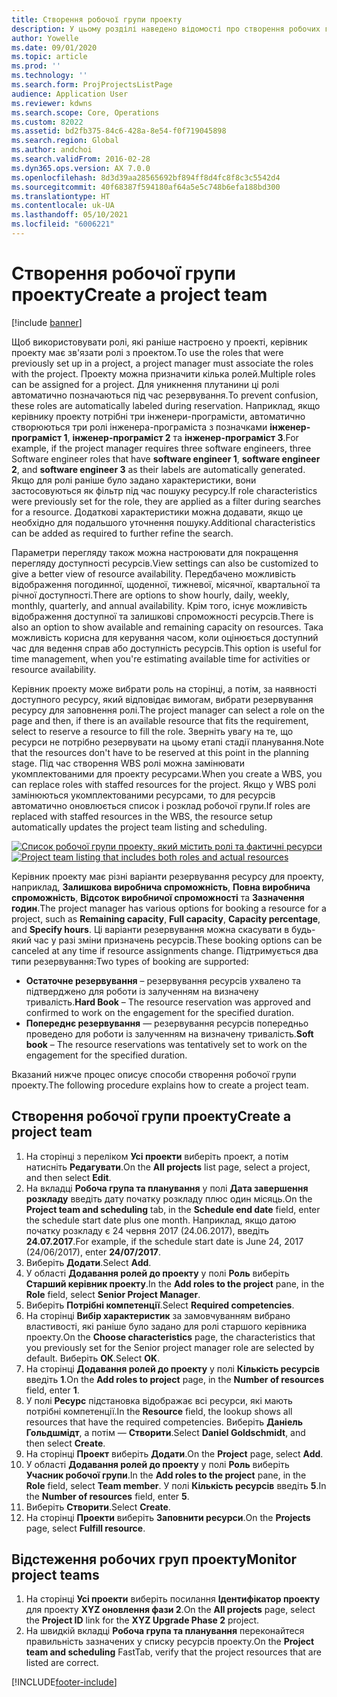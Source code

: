 ```yaml
---
title: Створення робочої групи проекту
description: У цьому розділі наведено відомості про створення робочих груп проектів та керування ними.
author: Yowelle
ms.date: 09/01/2020
ms.topic: article
ms.prod: ''
ms.technology: ''
ms.search.form: ProjProjectsListPage
audience: Application User
ms.reviewer: kdwns
ms.search.scope: Core, Operations
ms.custom: 82022
ms.assetid: bd2fb375-84c6-428a-8e54-f0f719045898
ms.search.region: Global
ms.author: andchoi
ms.search.validFrom: 2016-02-28
ms.dyn365.ops.version: AX 7.0.0
ms.openlocfilehash: 8d3d39aa28565692bf894ff8d4fc8f8c3c5542d4
ms.sourcegitcommit: 40f68387f594180af64a5e5c748b6efa188bd300
ms.translationtype: HT
ms.contentlocale: uk-UA
ms.lasthandoff: 05/10/2021
ms.locfileid: "6006221"
---
```

# <a name="create-a-project-team"></a><span data-ttu-id="c2035-103">Створення робочої групи проекту</span><span class="sxs-lookup"><span data-stu-id="c2035-103">Create a project team</span></span>

[!include [banner](../includes/banner.md)]

<span data-ttu-id="c2035-104">Щоб використовувати ролі, які раніше настроєно у проекті, керівник проекту має зв'язати ролі з проектом.</span><span class="sxs-lookup"><span data-stu-id="c2035-104">To use the roles that were previously set up in a project, a project manager must associate the roles with the project.</span></span> <span data-ttu-id="c2035-105">Проекту можна призначити кілька ролей.</span><span class="sxs-lookup"><span data-stu-id="c2035-105">Multiple roles can be assigned for a project.</span></span> <span data-ttu-id="c2035-106">Для уникнення плутанини ці ролі автоматично позначаються під час резервування.</span><span class="sxs-lookup"><span data-stu-id="c2035-106">To prevent confusion, these roles are automatically labeled during reservation.</span></span> <span data-ttu-id="c2035-107">Наприклад, якщо керівнику проекту потрібні три інженери-програмісти, автоматично створюються три ролі інженера-програміста з позначками **інженер-програміст 1**, **інженер-програміст 2** та **інженер-програміст 3**.</span><span class="sxs-lookup"><span data-stu-id="c2035-107">For example, if the project manager requires three software engineers, three Software engineer roles that have **software engineer 1**, **software engineer 2**, and **software engineer 3** as their labels are automatically generated.</span></span> <span data-ttu-id="c2035-108">Якщо для ролі раніше було задано характеристики, вони застосовуються як фільтр під час пошуку ресурсу.</span><span class="sxs-lookup"><span data-stu-id="c2035-108">If role characteristics were previously set for the role, they are applied as a filter during searches for a resource.</span></span> <span data-ttu-id="c2035-109">Додаткові характеристики можна додавати, якщо це необхідно для подальшого уточнення пошуку.</span><span class="sxs-lookup"><span data-stu-id="c2035-109">Additional characteristics can be added as required to further refine the search.</span></span>

<span data-ttu-id="c2035-110">Параметри перегляду також можна настроювати для покращення перегляду доступності ресурсів.</span><span class="sxs-lookup"><span data-stu-id="c2035-110">View settings can also be customized to give a better view of resource availability.</span></span> <span data-ttu-id="c2035-111">Передбачено можливість відображення погодинної, щоденної, тижневої, місячної, квартальної та річної доступності.</span><span class="sxs-lookup"><span data-stu-id="c2035-111">There are options to show hourly, daily, weekly, monthly, quarterly, and annual availability.</span></span> <span data-ttu-id="c2035-112">Крім того, існує можливість відображення доступної та залишкові спроможності ресурсів.</span><span class="sxs-lookup"><span data-stu-id="c2035-112">There is also an option to show available and remaining capacity on resources.</span></span> <span data-ttu-id="c2035-113">Така можливість корисна для керування часом, коли оцінюється доступний час для ведення справ або доступність ресурсів.</span><span class="sxs-lookup"><span data-stu-id="c2035-113">This option is useful for time management, when you're estimating available time for activities or resource availability.</span></span>

<span data-ttu-id="c2035-114">Керівник проекту може вибрати роль на сторінці, а потім, за наявності доступного ресурсу, який відповідає вимогам, вибрати резервування ресурсу для заповнення ролі.</span><span class="sxs-lookup"><span data-stu-id="c2035-114">The project manager can select a role on the page and then, if there is an available resource that fits the requirement, select to reserve a resource to fill the role.</span></span> <span data-ttu-id="c2035-115">Зверніть увагу на те, що ресурси не потрібно резервувати на цьому етапі стадії планування.</span><span class="sxs-lookup"><span data-stu-id="c2035-115">Note that the resources don't have to be reserved at this point in the planning stage.</span></span> <span data-ttu-id="c2035-116">Під час створення WBS ролі можна замінювати укомплектованими для проекту ресурсами.</span><span class="sxs-lookup"><span data-stu-id="c2035-116">When you create a WBS, you can replace roles with staffed resources for the project.</span></span> <span data-ttu-id="c2035-117">Якщо у WBS ролі замінюються укомплектованими ресурсами, то для ресурсів автоматично оновлюється список і розклад робочої групи.</span><span class="sxs-lookup"><span data-stu-id="c2035-117">If roles are replaced with staffed resources in the WBS, the resource setup automatically updates the project team listing and scheduling.</span></span>

<span data-ttu-id="c2035-118">[![Список робочої групи проекту, який містить ролі та фактичні ресурси](./media/projectresourcing03-1024x368.jpg)](./media/projectresourcing03.jpg)</span><span class="sxs-lookup"><span data-stu-id="c2035-118">[![Project team listing that includes both roles and actual resources](./media/projectresourcing03-1024x368.jpg)](./media/projectresourcing03.jpg)</span></span> 

<span data-ttu-id="c2035-119">Керівник проекту має різні варіанти резервування ресурсу для проекту, наприклад, **Залишкова виробнича спроможність**, **Повна виробнича спроможність**, **Відсоток виробничої спроможності** та **Зазначення годин**.</span><span class="sxs-lookup"><span data-stu-id="c2035-119">The project manager has various options for booking a resource for a project, such as **Remaining capacity**, **Full capacity**, **Capacity percentage**, and **Specify hours**.</span></span> <span data-ttu-id="c2035-120">Ці варіанти резервування можна скасувати в будь-який час у разі зміни призначень ресурсів.</span><span class="sxs-lookup"><span data-stu-id="c2035-120">These booking options can be canceled at any time if resource assignments change.</span></span> <span data-ttu-id="c2035-121">Підтримується два типи резервування:</span><span class="sxs-lookup"><span data-stu-id="c2035-121">Two types of booking are supported:</span></span>

- <span data-ttu-id="c2035-122">**Остаточне резервування** – резервування ресурсів ухвалено та підтверджено для роботи із залученням на визначену тривалість.</span><span class="sxs-lookup"><span data-stu-id="c2035-122">**Hard Book** – The resource reservation was approved and confirmed to work on the engagement for the specified duration.</span></span>
- <span data-ttu-id="c2035-123">**Попереднє резервування** — резервування ресурсів попередньо проведено для роботи із залученням на визначену тривалість.</span><span class="sxs-lookup"><span data-stu-id="c2035-123">**Soft book** – The resource reservations was tentatively set to work on the engagement for the specified duration.</span></span>

<span data-ttu-id="c2035-124">Вказаний нижче процес описує способи створення робочої групи проекту.</span><span class="sxs-lookup"><span data-stu-id="c2035-124">The following procedure explains how to create a project team.</span></span>

## <a name="create-a-project-team"></a><span data-ttu-id="c2035-125">Створення робочої групи проекту</span><span class="sxs-lookup"><span data-stu-id="c2035-125">Create a project team</span></span>

1. <span data-ttu-id="c2035-126">На сторінці з переліком **Усі проекти** виберіть проект, а потім натисніть **Редагувати**.</span><span class="sxs-lookup"><span data-stu-id="c2035-126">On the **All projects** list page, select a project, and then select **Edit**.</span></span>
2. <span data-ttu-id="c2035-127">На вкладці **Робоча група та планування** у полі **Дата завершення розкладу** введіть дату початку розкладу плюс один місяць.</span><span class="sxs-lookup"><span data-stu-id="c2035-127">On the **Project team and scheduling** tab, in the **Schedule end date** field, enter the schedule start date plus one month.</span></span> <span data-ttu-id="c2035-128">Наприклад, якщо датою початку розкладу є 24 червня 2017 (24.06.2017), введіть **24.07.2017**.</span><span class="sxs-lookup"><span data-stu-id="c2035-128">For example, if the schedule start date is June 24, 2017 (24/06/2017), enter **24/07/2017**.</span></span>
3. <span data-ttu-id="c2035-129">Виберіть **Додати**.</span><span class="sxs-lookup"><span data-stu-id="c2035-129">Select **Add**.</span></span>
4. <span data-ttu-id="c2035-130">У області **Додавання ролей до проекту** у полі **Роль** виберіть **Старший керівник проекту**.</span><span class="sxs-lookup"><span data-stu-id="c2035-130">In the **Add roles to the project** pane, in the **Role** field, select **Senior Project Manager**.</span></span>
5. <span data-ttu-id="c2035-131">Виберіть **Потрібні компетенції**.</span><span class="sxs-lookup"><span data-stu-id="c2035-131">Select **Required competencies**.</span></span>
6. <span data-ttu-id="c2035-132">На сторінці **Вибір характеристик** за замовчуванням вибрано властивості, які раніше було задано для ролі старшого керівника проекту.</span><span class="sxs-lookup"><span data-stu-id="c2035-132">On the **Choose characteristics** page, the characteristics that you previously set for the Senior project manager role are selected by default.</span></span> <span data-ttu-id="c2035-133">Виберіть **ОК**.</span><span class="sxs-lookup"><span data-stu-id="c2035-133">Select **OK**.</span></span>
7. <span data-ttu-id="c2035-134">На сторінці **Додавання ролей до проекту** у полі **Кількість ресурсів** введіть **1**.</span><span class="sxs-lookup"><span data-stu-id="c2035-134">On the **Add roles to project** page, in the **Number of resources** field, enter **1**.</span></span>
8. <span data-ttu-id="c2035-135">У полі **Ресурс** підстановка відображає всі ресурси, які мають потрібні компетенції.</span><span class="sxs-lookup"><span data-stu-id="c2035-135">In the **Resource** field, the lookup shows all resources that have the required competencies.</span></span> <span data-ttu-id="c2035-136">Виберіть **Даніель Гольдшмідт**, а потім — **Створити**.</span><span class="sxs-lookup"><span data-stu-id="c2035-136">Select **Daniel Goldschmidt**, and then select **Create**.</span></span>
9. <span data-ttu-id="c2035-137">На сторінці **Проект** виберіть **Додати**.</span><span class="sxs-lookup"><span data-stu-id="c2035-137">On the **Project** page, select **Add**.</span></span>
10. <span data-ttu-id="c2035-138">У області **Додавання ролей до проекту** у полі **Роль** виберіть **Учасник робочої групи**.</span><span class="sxs-lookup"><span data-stu-id="c2035-138">In the **Add roles to the project** pane, in the **Role** field, select **Team member**.</span></span> <span data-ttu-id="c2035-139">У полі **Кількість ресурсів** введіть **5**.</span><span class="sxs-lookup"><span data-stu-id="c2035-139">In the **Number of resources** field, enter **5**.</span></span>
11. <span data-ttu-id="c2035-140">Виберіть **Створити**.</span><span class="sxs-lookup"><span data-stu-id="c2035-140">Select **Create**.</span></span>
12. <span data-ttu-id="c2035-141">На сторінці **Проекти** виберіть **Заповнити ресурси**.</span><span class="sxs-lookup"><span data-stu-id="c2035-141">On the **Projects** page, select **Fulfill resource**.</span></span>

## <a name="monitor-project-teams"></a><span data-ttu-id="c2035-142">Відстеження робочих груп проекту</span><span class="sxs-lookup"><span data-stu-id="c2035-142">Monitor project teams</span></span>
1. <span data-ttu-id="c2035-143">На сторінці **Усі проекти** виберіть посилання **Ідентифікатор проекту** для проекту **XYZ оновлення фази 2**.</span><span class="sxs-lookup"><span data-stu-id="c2035-143">On the **All projects** page, select the **Project ID** link for the **XYZ Upgrade Phase 2** project.</span></span>
2. <span data-ttu-id="c2035-144">На швидкій вкладці **Робоча група та планування** переконайтеся правильність зазначених у списку ресурсів проекту.</span><span class="sxs-lookup"><span data-stu-id="c2035-144">On the **Project team and scheduling** FastTab, verify that the project resources that are listed are correct.</span></span>


[!INCLUDE[footer-include](../includes/footer-banner.md)]